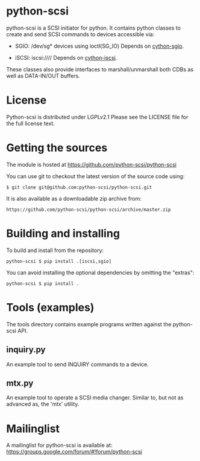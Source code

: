 python-scsi
===========
python-scsi is a SCSI initiator for python.
It contains python classes to create and send SCSI commands to devices
accessible via:

* SGIO: /dev/sg* devices using ioctl(SG_IO)
  Depends on [cython-sgio](https://github.com/python-scsi/cython-sgio).

* iSCSI: iscsi://<server>/<iqn>/<lun>
  Depends on [cython-iscsi](https://github.com/python-scsi/cython-iscsi).

These classes also provide interfaces to marshall/unmarshall both CDBs
as well as DATA-IN/OUT buffers.


License
=======
Python-scsi is distributed under LGPLv2.1
Please see the LICENSE file for the full license text.


Getting the sources
===================
The module is hosted at https://github.com/python-scsi/python-scsi

You can use git to checkout the latest version of the source code using:

    $ git clone git@github.com:python-scsi/python-scsi.git

It is also available as a downloadable zip archive from:

    https://github.com/python-scsi/python-scsi/archive/master.zip


Building and installing
=======================

To build and install from the repository:

    python-scsi $ pip install .[iscsi,sgio]

You can avoid installing the optional dependencies by omitting the "extras":

    python-scsi $ pip install .

Tools (examples)
================
The tools directory contains example programs written against the python-scsi
API. 

inquiry.py
----------
An example tool to send INQUIRY commands to a device.

mtx.py
------
An example tool to operate a SCSI media changer. Similar to, but not as
advanced as, the 'mtx' utility.


Mailinglist
===========
A mailinglist for python-scsi is available at:
https://groups.google.com/forum/#!forum/python-scsi
